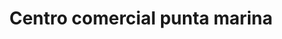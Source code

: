 ---
title: "Centro comercial punta marina"
url: /lecheria/centro-comercial-punta-marina/
shop: centro comercial
---